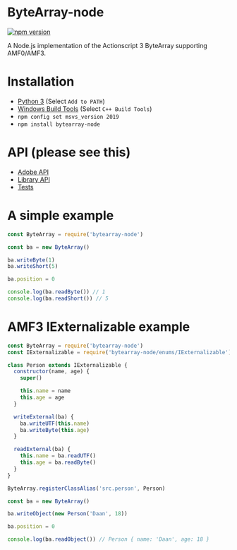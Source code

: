 # ByteArray-node

[![npm version](https://img.shields.io/npm/v/bytearray-node?style=flat-square)](https://www.npmjs.com/package/bytearray-node)

A Node.js implementation of the Actionscript 3 ByteArray supporting AMF0/AMF3.

# Installation

- [Python 3](https://www.python.org/downloads/) (Select `Add to PATH`)
- [Windows Build Tools](https://visualstudio.microsoft.com/visual-cpp-build-tools/) (Select `C++ Build Tools`)
- `npm config set msvs_version 2019`
- `npm install bytearray-node`

# API (please see this)

* [Adobe API](https://help.adobe.com/en_US/FlashPlatform/reference/actionscript/3/flash/utils/ByteArray.html)
* [Library API](https://github.com/Zaseth/bytearray-node/wiki)
* [Tests](https://github.com/Zaseth/bytearray-node/tree/master/test)

# A simple example

```javascript
const ByteArray = require('bytearray-node')

const ba = new ByteArray()

ba.writeByte(1)
ba.writeShort(5)

ba.position = 0

console.log(ba.readByte()) // 1
console.log(ba.readShort()) // 5
```

# AMF3 IExternalizable example

```javascript
const ByteArray = require('bytearray-node')
const IExternalizable = require('bytearray-node/enums/IExternalizable')

class Person extends IExternalizable {
  constructor(name, age) {
    super()

    this.name = name
    this.age = age
  }

  writeExternal(ba) {
    ba.writeUTF(this.name)
    ba.writeByte(this.age)
  }

  readExternal(ba) {
    this.name = ba.readUTF()
    this.age = ba.readByte()
  }
}

ByteArray.registerClassAlias('src.person', Person)

const ba = new ByteArray()

ba.writeObject(new Person('Daan', 18))

ba.position = 0

console.log(ba.readObject()) // Person { name: 'Daan', age: 18 }
```
